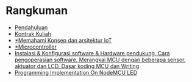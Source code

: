 # Rangkuman

* [Pendahuluan](README.md)
* [Kontrak Kuliah](00/kontrak.md)
* [*Memahami Konsep dan arsitektur IoT]()
* [*Microcontroller]()
* [Instalasi & Konfigurasi software & Hardware pendukung, Cara pengoperasian software, Merangkai MCU dengan beberapa 
sensor, aktuator dan LCD, Dasar koding MCU dan Writing](01/01.installasi-dan-konfigurasi.md)
* [Programming Implementation On NodeMCU LED](02/02-led.md)